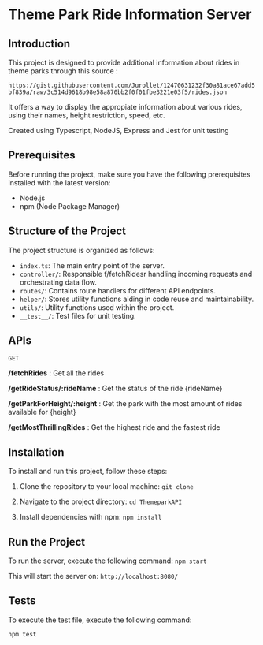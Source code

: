 # Theme Park Ride Information Server

## Introduction

This project is designed to provide additional information about rides in theme parks through this source :

```https://gist.githubusercontent.com/Jurollet/12470631232f30a81ace67add5bf839a/raw/3c514d9618b98e58a870bb2f0f01fbe3221e03f5/rides.json``` 

It offers a way to display the appropiate information about various rides, using their names, height restriction, speed, etc.

Created using Typescript, NodeJS, Express and Jest for unit testing

## Prerequisites

Before running the project, make sure you have the following prerequisites installed with the latest version:

- Node.js
- npm (Node Package Manager)

## Structure of the Project

The project structure is organized as follows:

- `index.ts`: The main entry point of the server.
- `controller/`: Responsible f/fetchRidesr handling incoming requests and orchestrating data flow.
- `routes/`: Contains route handlers for different API endpoints.
- `helper/`: Stores utility functions aiding in code reuse and maintainability.
- `utils/`: Utility functions used within the project.
- `__test__/`: Test files for unit testing.

## APIs
```GET```

**/fetchRides** : Get all the rides

**/getRideStatus/:rideName** : Get the status of the ride {rideName}

**/getParkForHeight/:height** : Get the park with the most amount of rides available for {height}

**/getMostThrillingRides** : Get the highest ride and the fastest ride

## Installation

To install and run this project, follow these steps:

1. Clone the repository to your local machine: ```git clone ```

2. Navigate to the project directory: ```cd ThemeparkAPI```

3. Install dependencies with npm: ```npm install ```

## Run the Project

To run the server, execute the following command: ```npm start```

This will start the server on: ```http://localhost:8080/```

## Tests

To execute the test file, execute the following command: 

```npm test```
